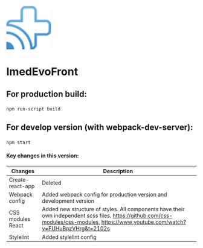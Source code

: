 ![Logo](src/images/logo.png "Description goes here") 
# ImedEvoFront 

## For production build:
`npm run-script build`

## For develop version (with webpack-dev-server):
`npm start`

#### Key changes in this version:

Changes      | Description
------------ | -------------
Create-react-app | Deleted
Webpack config | Added webpack config for production version and development version
CSS modules React| Added new structure of styles. All components have their own independent scss files. https://github.com/css-modules/css-modules, https://www.youtube.com/watch?v=FUHuBpzVHrg&t=2102s
Stylelint | Added stylelint config 
